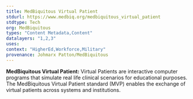 ```yaml
---
title: MedBiquitous Virtual Patient 
stdurl: https://www.medbiq.org/medbiquitous_virtual_patient
stdtype: Tech
org: MedBiquitous
types: "Content Metadata,Content"
datalayers: "1,2,3"
uses:
context: "HigherEd,Workforce,Military"
provenance: Johmarx Patton/MedBiquitous
---
```

**MedBiquitous Virtual Patient:** Virtual Patients are interactive computer programs that simulate real life clinical scenarios for educational purposes. The MedBiquitous Virtual Patient standard (MVP) enables the exchange of virtual patients across systems and institutions.